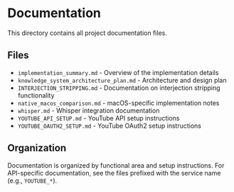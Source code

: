 # Documentation

This directory contains all project documentation files.

## Files

- `implementation_summary.md` - Overview of the implementation details
- `knowledge_system_architecture_plan.md` - Architecture and design plan
- `INTERJECTION_STRIPPING.md` - Documentation on interjection stripping functionality
- `native_macos_comparison.md` - macOS-specific implementation notes
- `whisper.md` - Whisper integration documentation
- `YOUTUBE_API_SETUP.md` - YouTube API setup instructions
- `YOUTUBE_OAUTH2_SETUP.md` - YouTube OAuth2 setup instructions

## Organization

Documentation is organized by functional area and setup instructions. For API-specific documentation, see the files prefixed with the service name (e.g., `YOUTUBE_*`). 
